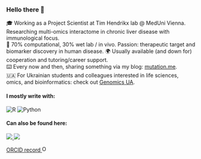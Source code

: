 ### Hello there 👋
🎓 Working as a Project Scientist at Tim Hendrikx lab @ MedUni Vienna. Researching multi-omics interactome in chronic liver disease with immunological focus.   
🧬 70% computational, 30% wet lab / in vivo. Passion: therapeutic target and biomarker discovery in human disease.
🌍 Usually available (and down for) cooperation and tutoring/career support.    
⌨️ Every now and then, sharing something via my blog: [mutation.me](https://mutation.me).  
🇺🇦 For Ukrainian students and colleagues interested in life sciences, omics, and bioinformatics: check out [Genomics UA](https://genomics.org.ua).
  
#### I mostly write with:
![R](https://img.shields.io/badge/r-%23276DC3.svg?style=for-the-badge&logo=r&logoColor=white)
![Python](https://img.shields.io/badge/python-3670A0?style=for-the-badge&logo=python&logoColor=ffdd54)
  
#### Can also be found here:
<a href="https://www.linkedin.com/in/xander-petrenko/">
  <img src="https://img.shields.io/badge/linkedin-%230077B5.svg?&style=for-the-badge&logo=linkedin&logoColor=white" />
<a href="https://bsky.app/profile/opetrenko.bsky.social">
  <img src="https://img.shields.io/badge/Bluesky-0285FF?style=for-the-badge&logo=Bluesky&logoColor=white" />

  
  
<a href="https://orcid.org/0000-0002-8586-4910">ORCID record <img alt="ORCID logo" src="https://info.orcid.org/wp-content/uploads/2019/11/orcid_16x16.png" width="16" height="16" /></a>

